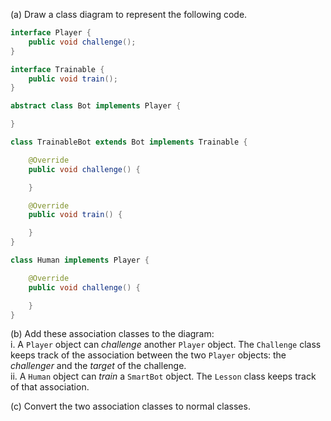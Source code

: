 <panel header="{{ icon_Q_A }} Draw class diagram: `Player`, `Bot`, etc.">

(a) Draw a class diagram to represent the following code.

```java
interface Player {
    public void challenge();
}

interface Trainable {
    public void train();
}

abstract class Bot implements Player {

}

class TrainableBot extends Bot implements Trainable {

    @Override
    public void challenge() {

    }

    @Override
    public void train() {

    }
}

class Human implements Player {

    @Override
    public void challenge() {

    }
}
```

(b) Add these association classes to the diagram:<br>
i. A `Player` object can _challenge_ another `Player` object. The `Challenge` class keeps track of the association between the two `Player` objects: the _challenger_ and the _target_ of the challenge.<br>
ii. A `Human` object can _train_ a `SmartBot` object. The `Lesson` class keeps track of that association.


(c) Convert the two association classes to normal classes.

<panel header=":key: (a)">

<pic eager src="{{baseUrl}}/modeling/modelingStructures/classDiagramsAdvanced/images/playerBotA.png" height="250" />
<p/>

<p/>

</panel>
<panel header=":key: (b)">

<pic eager src="{{baseUrl}}/modeling/modelingStructures/classDiagramsAdvanced/images/playerBotB.png" height="310" />
<p/>

<p/>

</panel>
<panel header=":key: (c)">

<pic eager src="{{baseUrl}}/modeling/modelingStructures/classDiagramsAdvanced/images/playerBotC.png" height="290" />
<p/>

<p/>

</panel>

<panel type="seamless" header="{{ icon_A }} Answer" minimized>



</panel>
</question>
</panel>
